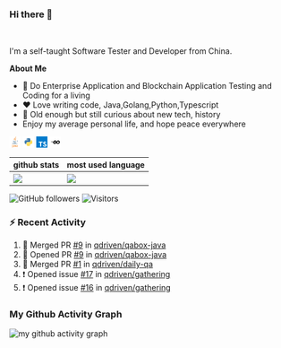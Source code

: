 ### Hi there 👋

<!-- <p align="center">
    <a href="https://github.com/qdriven">
    <img width="80%" src="./assets/me-notion-png.png">
</p> -->

<br />

I'm a self-taught Software Tester and Developer from China. 

**About Me**

- 💼 Do Enterprise Application and Blockchain Application Testing and Coding for a living
- ❤️ Love writing code, Java,Golang,Python,Typescript 
- 💬 Old enough but still curious about new tech, history
- Enjoy my average personal life, and hope peace everywhere

<code><img height="20" src="https://raw.githubusercontent.com/github/explore/5b3600551e122a3277c2c5368af2ad5725ffa9a1/topics/java/java.png"></code>
<code><img height="20" src="https://raw.githubusercontent.com/github/explore/80688e429a7d4ef2fca1e82350fe8e3517d3494d/topics/python/python.png"></code>
<code><img height="20" src="https://raw.githubusercontent.com/github/explore/80688e429a7d4ef2fca1e82350fe8e3517d3494d/topics/typescript/typescript.png"></code>
<code><img height="20" src="https://raw.githubusercontent.com/github/explore/80688e429a7d4ef2fca1e82350fe8e3517d3494d/topics/go/go.png"></code>

<!--
**qdriven/qdriven** is a ✨ _special_ ✨ repository because its `README.md` (this file) appears on your GitHub profile.
!-->
|github stats|most used language |
|--------------------|--------------------------------------------|
|<a href="https://github-readme-stats.vercel.app/api?username=qdriven&show_icons=true&hide_border=true&show_icons=true&count_private=true&theme=buefy&include_all_commits=true"><img align="center" src="https://github-readme-stats.vercel.app/api?username=qdriven&show_icons=true&hide_border=true&show_icons=true&count_private=true&theme=buefy&include_all_commits=true" /></a>| <a href="https://github-readme-stats.vercel.app/api/top-langs/?username=qdriven&layout=compact&theme=buefy&hide_border=true"><img align="center" src="https://github-readme-stats.vercel.app/api/top-langs/?username=qdriven&layout=compact&theme=buefy&hide_border=true" /></a>|


![GitHub followers](https://img.shields.io/github/followers/qdriven?label=Follow&style=social)
![Visitors](https://visitor-badge.glitch.me/badge?page_id=qdriven)

### :zap: Recent Activity

<!--START_SECTION:activity-->
1. 🎉 Merged PR [#9](https://github.com/qdriven/qabox-java/pull/9) in [qdriven/qabox-java](https://github.com/qdriven/qabox-java)
2. 💪 Opened PR [#9](https://github.com/qdriven/qabox-java/pull/9) in [qdriven/qabox-java](https://github.com/qdriven/qabox-java)
3. 🎉 Merged PR [#1](https://github.com/qdriven/daily-qa/pull/1) in [qdriven/daily-qa](https://github.com/qdriven/daily-qa)
4. ❗️ Opened issue [#17](https://github.com/qdriven/gathering/issues/17) in [qdriven/gathering](https://github.com/qdriven/gathering)
5. ❗️ Opened issue [#16](https://github.com/qdriven/gathering/issues/16) in [qdriven/gathering](https://github.com/qdriven/gathering)
<!--END_SECTION:activity-->

### My Github Activity Graph

![my github activity graph](https://activity-graph.herokuapp.com/graph?username=qdriven&bg_color=22272e&color=9BE8A8&line=9BE8A8&point=40C363&area=false&hide_border=true)

<!-- ### Overall Github Metrics

![Metrics](https://metrics.lecoq.io/qdriven) -->


<!-- ### Working In Process

- [low-code-study](https://github.com/qdriven/low-code-way)
- [python lessons for QA](https://github.com/qdriven/py-for-qa) -->
